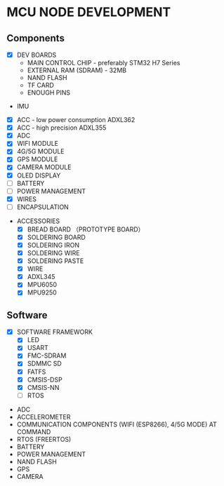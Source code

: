# MCU NODE DEVELOPMENT

## Components
- [x] DEV BOARDS
  - MAIN CONTROL CHIP - preferably STM32 H7 Series
  - EXTERNAL RAM (SDRAM) - 32MB
  - NAND FLASH
  - TF CARD
  - ENOUGH PINS
- IMU 
- [x] ACC - low power consumption ADXL362 
- [x] ACC - high precision ADXL355
- [x] ADC 
- [x] WIFI MODULE 
- [x] 4G/5G MODULE
- [x] GPS MODULE
- [x] CAMERA MODULE
- [x] OLED DISPLAY
- [ ] BATTERY
- [ ] POWER MANAGEMENT
- [x] WIRES
- [ ] ENCAPSULATION

- ACCESSORIES
  - [x] BREAD BOARD （PROTOTYPE BOARD）
  - [x] SOLDERING BOARD
  - [x] SOLDERING IRON
  - [x] SOLDERING WIRE
  - [x] SOLDERING PASTE
  - [x] WIRE 
  - [x] ADXL345
  - [x] MPU6050
  - [x] MPU9250

## Software
- [x] SOFTWARE FRAMEWORK
  - [x] LED
  - [x] USART
  - [x] FMC-SDRAM
  - [x] SDMMC SD
  - [x] FATFS
  - [x] CMSIS-DSP
  - [x] CMSIS-NN
  - [ ] RTOS

- ADC
- ACCELEROMETER
- COMMUNICATION COMPONENTS (WIFI (ESP8266), 4/5G MODE) AT COMMAND
- RTOS (FREERTOS)
- BATTERY
- POWER MANAGEMENT
- NAND FLASH
- GPS
- CAMERA